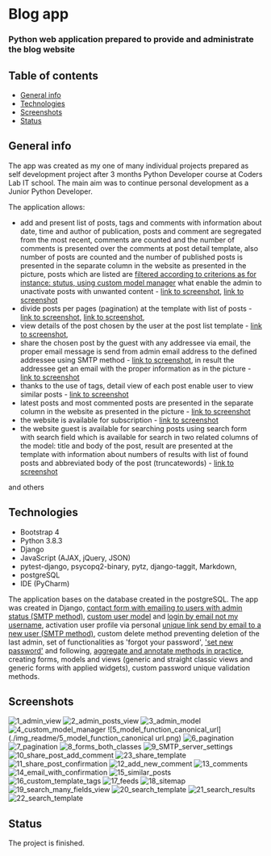 # Blog app

### Python web application prepared to provide and administrate the blog website

## Table of contents

* [General info](#general-info)
* [Technologies](#technologies)
* [Screenshots](#screenshots)
* [Status](#status)

## General info

The app was created as my one of many individual projects prepared as self development project after 3 months Python Developer course at Coders Lab IT school. The main aim was to continue personal development as a Junior Python Developer.


The application allows:

- add and present list of posts, tags and comments with information about date, time and author of publication, posts and comment are segregated from the most recent, comments are counted and the number of comments is presented over the comments at post detail template, also number of posts are counted and the number of published posts is presented in the separate column in the website as presented in the picture, posts which are listed are [filtered according to criterions as for instance: stutus, using custom model manager](./img_readme/4_custom_model_manager.png) what enable the admin to unactivate posts with unwanted content - [link to screenshot](./img_readme/7_pagination.png), [link to screenshot](./img_readme/2_admin_posts_view.png)
- divide posts per pages (pagination) at the template with list of posts - [link to screenshot](./img_readme/6_pagination.png), [link to screenshot](./img_readme/7_pagination.png),
- view details of the post chosen by the user at the post list template - [link to screenshot](./img_readme/10_share_post_add_comment.png),
- share the chosen post by the guest with any addressee via email, the proper email message is send from admin email address to the defined addressee using SMTP method - [link to screenshot](./img_readme/23_share_template.png), in result the addressee get an email with the proper information as in the picture - [link to screenshot](./img_readme/14_email_with_confirmation.png)
- thanks to the use of tags, detail view of each post enable user to view similar posts - [link to screenshot](./img_readme/15_similar_posts.png)
- latest posts and most commented posts are presented in the separate column in the website as presented in the picture - [link to screenshot](./img_readme/15_similar_posts.png)
- the website is available for subscription - [link to screenshot](./img_readme/15_similar_posts.png)
- the website guest is available for searching posts using search form with search field which is available for search in two related columns of the model: title and body of the post, result are presented at the template with information about numbers of results with list of found posts and abbreviated body of the post (truncatewords) - [link to screenshot](./img_readme/21_search_results.png)

and others


## Technologies

* Bootstrap 4
* Python 3.8.3
* Django
* JavaScript (AJAX, jQuery, JSON)
* pytest-django, psycopq2-binary, pytz, django-taggit, Markdown,
* postgreSQL
* IDE (PyCharm)

The application bases on the database created in the postgreSQL. The app was created in Django, [contact form with emailing to users with admin status (SMTP method)](./img_readme/9_SMTP_server_settings.png), [custom user model](./img_readme/5_register_form.png) and [login by email not my username](./img_readme/6_login_form.png), activation user profile via personal [unique link send by email to a new user (SMTP method)](./img_readme/10_registration_email_with_activation_link.png), custom delete method preventing deletion of the last admin, set of functionalities as 'forgot your password', ['set new password'](./img_readme/8_password_reset_form.png) and following, [aggregate and annotate methods in practice](./img_readme/2_aggregate_annotate.png), creating forms, models and views (generic and straight classic views and generic forms with applied widgets), custom password unique validation methods.

## Screenshots

![1_admin_view](./img_readme/1_admin_view.png)
![2_admin_posts_view](./img_readme/2_admin_posts_view.png)
![3_admin_model](./img_readme/3_admin_model.png)
![4_custom_model_manager](./img_readme/4_custom_model_manager.png)
![5_model_function_canonical_url](./img_readme/5_model_function_canonical url.png)
![6_pagination](./img_readme/6_pagination.png)
![7_pagination](./img_readme/7_pagination.png)
![8_forms_both_classes](./img_readme/8_forms_both_classes.png)
![9_SMTP_server_settings](./img_readme/9_SMTP_server_settings.png)
![10_share_post_add_comment](./img_readme/10_share_post_add_comment.png)
![23_share_template](./img_readme/23_share_template.png)
![11_share_post_confirmation](./img_readme/11_share_post_confirmation.png)
![12_add_new_comment](./img_readme/12_add_new_comment.png)
![13_comments](./img_readme/13_comments.png)
![14_email_with_confirmation](./img_readme/14_email_with_confirmation.png)
![15_similar_posts](./img_readme/15_similar_posts.png)
![16_custom_template_tags](./img_readme/16_custom_template_tags.png)
![17_feeds](./img_readme/17_feeds.png)
![18_sitemap](./img_readme/18_sitemap.png)
![19_search_many_fields_view](./img_readme/19_search_many_fields_view.png)
![20_search_template](./img_readme/20_search_template.png)
![21_search_results](./img_readme/21_search_results.png)
![22_search_template](./img_readme/22_search_template.png)

## Status

The project is finished.

